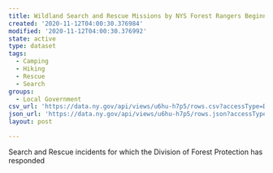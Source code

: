 ```yaml
---
title: Wildland Search and Rescue Missions by NYS Forest Rangers Beginning 2012
created: '2020-11-12T04:00:30.376984'
modified: '2020-11-12T04:00:30.376992'
state: active
type: dataset
tags:
  - Camping
  - Hiking
  - Rescue
  - Search
groups:
  - Local Government
csv_url: 'https://data.ny.gov/api/views/u6hu-h7p5/rows.csv?accessType=DOWNLOAD'
json_url: 'https://data.ny.gov/api/views/u6hu-h7p5/rows.json?accessType=DOWNLOAD'
layout: post

---
```

Search and Rescue incidents for which the Division of Forest Protection has responded
